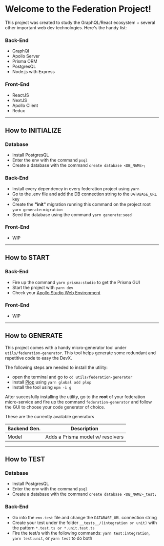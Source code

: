 # Welcome to the Federation Project!

This project was created to study the GraphQL/React ecosystem + several other important web dev technologies. Here's the handy list:

### Back-End

- GraphQl
- Apollo Server
- Prisma ORM
- PostgresQL
- Node.js with Express

### Front-End

- ReactJS
- NextJS
- Apollo Client
- Redux

---

## How to INITIALIZE

### Database

- Install PostgresQL
- Enter the env with the command `psql`
- Create a database with the command `create database <DB_NAME>;`

### Back-End

- Install every dependency in every federation project using `yarn`
- Go to the .env file and add the DB connection string to the `DATABASE_URL` key
- Create the **"init"** migration running this command on the project root `yarn generate:migration`
- Seed the database using the command `yarn generate:seed`

### Front-End

- WIP

---

## How to START

### Back-End

- Fire up the command `yarn prisma:studio` to get the Prisma GUI
- Start the project with `yarn dev`
- Check your [Apollo Studio Web Environment](<[https://link](https://studio.apollographql.com/sandbox/explorer)>)

### Front-End

- WIP

---

## How to GENERATE

This project comes with a handy micro-generator tool under `utils/federation-generator`. This tool helps generate some redundant and repetitive code to easy the DevX.

The following steps are needed to install the utility:

- open the terminal and go to `cd utils/federation-generator`
- Install [Plop](https://plopjs.com/) using `yarn global add plop`
- Install the tool using `npm -i g`

After succesfully installing the utility, go to the **root** of your federation micro-service and fire up the command `federation-generator` and follow the GUI to choose your code generator of choice.

These are the currently available generators

| Backend Gen. |           Description            |
| ------------ | :------------------------------: |
| Model        | Adds a Prisma model w/ resolvers |

---

## How to TEST

### Database

- Install PostgresQL
- Enter the env with the command `psql`
- Create a database with the command `create database <DB_NAME>_test;`

### Back-End

- Go into the `env.test` file and change the `DATABASE_URL` connection string
- Create your test under the folder `__tests__/(integration or unit)` with the pattern `*.test.ts or *.unit.test.ts`
- Fire the test/s with the following commands: `yarn test:integration`, `yarn test:unit`, or `yarn test` to do both

